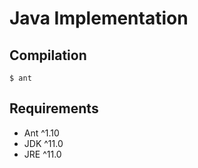 # Java Implementation

## Compilation

```
$ ant
```

## Requirements

- Ant ^1.10
- JDK ^11.0
- JRE ^11.0
